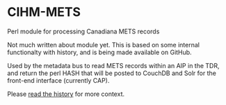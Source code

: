 # CIHM-METS
Perl module for processing Canadiana METS records

Not much written about module yet. This is based on some internal functionalty with history, and is being made available on GitHub.

Used by the metadata bus to read METS records within an AIP in the TDR, and return the perl HASH that will be posted to CouchDB and Solr for the front-end interface (currently CAP).

Please [read the history](HISTORY.md) for more context.

